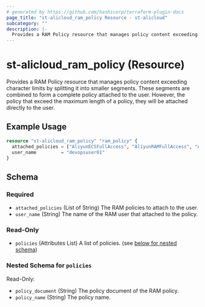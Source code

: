 ```yaml
---
# generated by https://github.com/hashicorp/terraform-plugin-docs
page_title: "st-alicloud_ram_policy Resource - st-alicloud"
subcategory: ""
description: |-
  Provides a RAM Policy resource that manages policy content exceeding character limits by splitting it into smaller segments. These segments are combined to form a complete policy attached to the user. However, the policy that exceed the maximum length of a policy, they will be attached directly to the user.
---
```


# st-alicloud_ram_policy (Resource)

Provides a RAM Policy resource that manages policy content exceeding character limits by splitting it into smaller segments. These segments are combined to form a complete policy attached to the user. However, the policy that exceed the maximum length of a policy, they will be attached directly to the user.

## Example Usage

```terraform
resource "st-alicloud_ram_policy" "ram_policy" {
  attached_policies = ["AliyunECSFullAccess", "AliyunRAMFullAccess", "AliyunOSSFullAccess", "AliyunOTSFullAccess", ]
  user_name         = "devopsuser01"
}
```

<!-- schema generated by tfplugindocs -->
## Schema

### Required

- `attached_policies` (List of String) The RAM policies to attach to the user.
- `user_name` (String) The name of the RAM user that attached to the policy.

### Read-Only

- `policies` (Attributes List) A list of policies. (see [below for nested schema](#nestedatt--policies))

<a id="nestedatt--policies"></a>
### Nested Schema for `policies`

Read-Only:

- `policy_document` (String) The policy document of the RAM policy.
- `policy_name` (String) The policy name.


